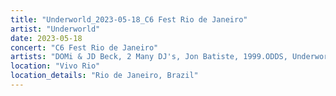 ```yaml
---
title: "Underworld_2023-05-18_C6 Fest Rio de Janeiro"
artist: "Underworld"
date: 2023-05-18
concert: "C6 Fest Rio de Janeiro"
artists: "DOMi & JD Beck, 2 Many DJ's, Jon Batiste, 1999.ODDS, Underworld, 070 Shake, Black Country, New Road"
location: "Vivo Rio"
location_details: "Rio de Janeiro, Brazil"
---
```

